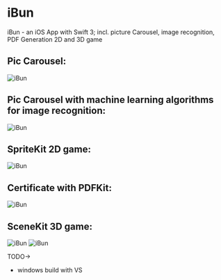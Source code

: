 # iBun
iBun - an iOS App with Swift 3; incl. picture Carousel, image recognition, PDF Generation 2D and 3D game

## Pic Carousel:
![iBun](https://raw.githubusercontent.com/privet56/iBun/master/ibun.gif)

## Pic Carousel with machine learning algorithms for image recognition:
![iBun](https://raw.githubusercontent.com/privet56/iBun/master/ibun.recognition.gif)

## SpriteKit 2D game:
![iBun](https://raw.githubusercontent.com/privet56/iBun/master/ibun.spritekit.gif)

## Certificate with PDFKit:
![iBun](https://raw.githubusercontent.com/privet56/iBun/master/ibun.pdf.gif)

## SceneKit 3D game:
![iBun](https://raw.githubusercontent.com/privet56/iBun/master/ibun.3d.lea.gif)
![iBun](https://raw.githubusercontent.com/privet56/iBun/master/ibun.3d_3.gif)

TODO->

- windows build with VS
